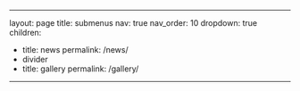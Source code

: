 ---
layout: page
title: submenus
nav: true
nav_order: 10
dropdown: true
 children:
  - title: news
    permalink: /news/
  - divider
  - title: gallery
    permalink: /gallery/

  ---
